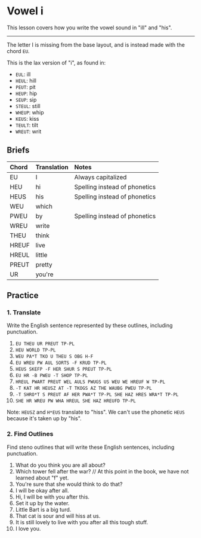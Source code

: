 # Vowel i

This lesson covers how you write the vowel sound in "ill" and "his".

---

The letter I is missing from the base layout, and is instead made with the chord `EU`.

<Steno-Display labels="all" stroke="EU" />

This is the lax version of "i", as found in:

- `EUL`: ill
- `HEUL`: hill
- `PEUT`: pit
- `HEUP`: hip
- `SEUP`: sip
- `STEUL`: still
- `WHEUP`: whip
- `KEUS`: kiss
- `TEULT`: tilt
- `WREUT`: writ

## Briefs

| Chord | Translation | Notes                         |
| :---- | :---------- | :---------------------------- |
| EU    | I           | Always capitalized            |
| HEU   | hi          | Spelling instead of phonetics |
| HEUS  | his         | Spelling instead of phonetics |
| WEU   | which       |                               |
| PWEU  | by          | Spelling instead of phonetics |
| WREU  | write       |                               |
| THEU  | think       |                               |
| HREUF | live        |                               |
| HREUL | little      |                               |
| PREUT | pretty      |                               |
| UR    | you're      |                               |

## Practice

### 1. Translate

Write the English sentence represented by these outlines, including punctuation.

1. `EU THEU UR PREUT TP-PL`
2. `HEU WORLD TP-PL`
3. `WEU PA*T TKO U THEU S OBG H-F`
4. `EU WREU PW AUL SORTS -F KRUD TP-PL`
5. `HEUS SKEFP -F HER SHUR S PREUT TP-PL`
6. `EU HR -B PWEU -T SHOP TP-PL`
7. `HREUL PWART PREUT WEL AULS PWUGS US WEU WE HREUF W TP-PL`
8. `-T KAT HR HEUSZ AT -T TKOGS AZ THE WAUBG PWEU TP-PL`
9. `-T SHRO*T S PREUT AF HER PWA*T TP-PL SHE HAZ HRES WRA*T TP-PL`
10. `SHE HR WREU PW WHA HREUL SHE HAZ HREUFD TP-PL`

Note: `HEUSZ` and `H*EUS` translate to "hiss". We can't use the phonetic `HEUS` because it's taken up by "his".

### 2. Find Outlines

Find steno outlines that will write these English sentences, including punctuation.

1. What do you think you are all about?
2. Which tower fell after the war?  // At this point in the book, we have not learned about "f" yet.
3. You're sure that she would think to do that?
4. I will be okay after all.
5. Hi, I will be with you after this.
6. Set it up by the water.
7. Little Bart is a big turd.
8. That cat is sour and will hiss at us.
9. It is still lovely to live with you after all this tough stuff.
10. I love you.
